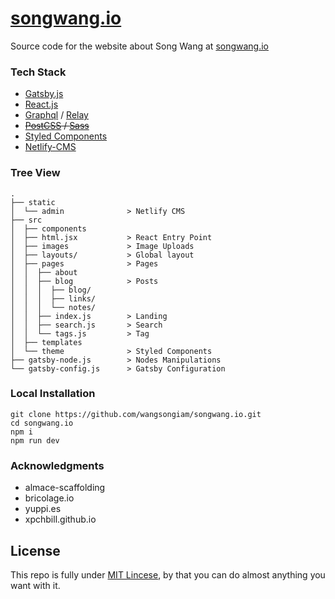 <h1>
  <a href="https://songwang.io" target="_blank">songwang.io</a>
</h1>

Source code for the website about Song Wang at <span><a href="https://songwang.io" target="_blank">songwang.io</a></span>

### Tech Stack
* [Gatsby.js](https://www.gatsbyjs.org/)
* [React.js](https://facebook.github.io/react/)
* [Graphql](http://graphql.org/) / [Relay](https://facebook.github.io/relay/)
* ~~[PostCSS](http://postcss.org/) / [Sass](http://sass-lang.com/)~~
* [Styled Components](https://www.styled-components.com/)
* [Netlify-CMS](https://www.netlifycms.org/)


### Tree View
```
.
├── static
│  └── admin              > Netlify CMS
├── src
│  ├── components
│  ├── html.jsx           > React Entry Point
│  ├── images             > Image Uploads
│  ├── layouts/           > Global layout
│  ├── pages              > Pages
│  │  ├── about
│  │  ├── blog            > Posts
│  │  │  ├── blog/
│  │  │  ├── links/
│  │  │  └── notes/
│  │  ├── index.js        > Landing
│  │  ├── search.js       > Search
│  │  └── tags.js         > Tag
│  ├── templates
│  └── theme              > Styled Components
├── gatsby-node.js        > Nodes Manipulations
└── gatsby-config.js      > Gatsby Configuration
```

### Local Installation

```
git clone https://github.com/wangsongiam/songwang.io.git
cd songwang.io
npm i
npm run dev
```

### Acknowledgments
- almace-scaffolding
- bricolage.io
- yuppi.es
- xpchbill.github.io

## License
This repo is fully under [MIT Lincese](LICENSE), by that you can do almost
anything you want with it.
